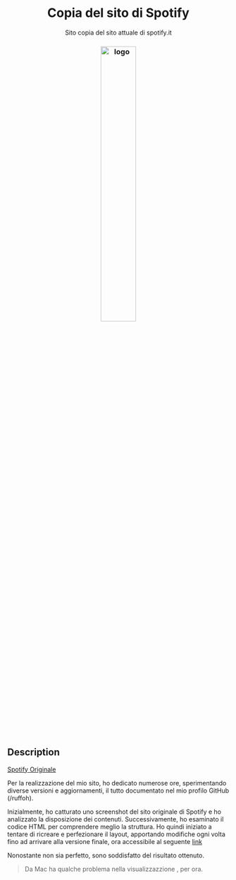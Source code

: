 
<h1 align="center">Copia del sito di Spotify</h1>
<p align="center"> Sito copia del sito attuale di spotify.it</p>
<h3 align="center"><img width="40%" src="https://www.picgifs.com/glitter-gifs/s/spotify/picgifs-spotify-4551941.gif" alt="logo" ></h3>


## Description
[Spotify Originale](https://www.spotify.it)

Per la realizzazione del mio sito, ho dedicato numerose ore, sperimentando diverse versioni e aggiornamenti, il tutto documentato nel mio profilo GitHub (/ruffoh).

Inizialmente, ho catturato uno screenshot del sito originale di Spotify e ho analizzato la disposizione dei contenuti. Successivamente, ho esaminato il codice HTML per comprendere meglio la struttura. Ho quindi iniziato a tentare di ricreare e perfezionare il layout, apportando modifiche ogni volta fino ad arrivare alla versione finale, ora accessibile al seguente [link](https://ruffoh.github.io/Spotify/spotify.html)

Nonostante non sia perfetto, sono soddisfatto del risultato ottenuto.

> Da Mac ha qualche problema nella visualizzazzione , per ora.
